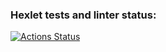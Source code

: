 ### Hexlet tests and linter status:
[![Actions Status](https://github.com/keepflooding/java-project-61/workflows/hexlet-check/badge.svg)](https://github.com/keepflooding/java-project-61/actions)